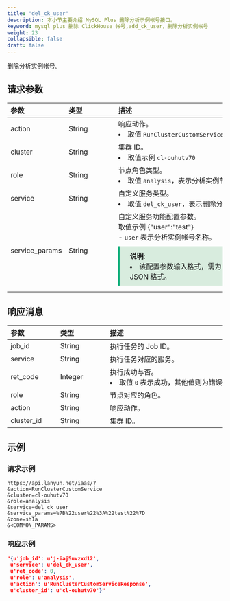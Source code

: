 ```yaml
---
title: "del_ck_user"
description: 本小节主要介绍 MySQL Plus 删除分析示例帐号接口。 
keyword: mysql plus 删除 ClickHouse 帐号,add_ck_user，删除分析实例帐号
weight: 23
collapsible: false
draft: false
---
```


删除分析实例帐号。

## 请求参数

|<span style="display:inline-block;width:100px">参数</span> |<span style="display:inline-block;width:100px">类型</span>|<span style="display:inline-block;width:380px">描述</span>|<span style="display:inline-block;width:100px">是否必选</span>|
| :--- | :--- | :--- | :--- |
| action        | String | 响应动作。<li>取值 `RunClusterCustomService`  | Yes      |
| cluster        | String | 集群 ID。<li>取值示例 `cl-ouhutv70`  | Yes      |
| role           | String | 节点角色类型。 <li>取值 `analysis`，表示分析实例节点角色类型。 | Yes      |
| service        | String | 自定义服务类型。<li>取值 `del_ck_user`，表示删除分析实例帐号服务。 | Yes      |
| service_params | String | 自定义服务功能配置参数。<br> 取值示例 {"user":"test"} <br>- `user` 表示分析实例帐号名称。<span style="display: block; background-color: #D8ECDE; padding: 10px 24px; margin: 10px 0; border-left: 3px solid #00a971;"><b>说明</b>: <li>该配置参数输入格式，需为 URL 编码 JSON 格式。</li></span>  | Yes |

## 响应消息

|<span style="display:inline-block;width:100px">参数</span> |<span style="display:inline-block;width:100px">类型</span>|<span style="display:inline-block;width:380px">描述</span>|
| :--- | :--- | :--- |
| job_id     | String  | 执行任务的 Job ID。                        |
| service    | String  | 执行任务对应的服务。                           |
| ret_code   | Integer | 执行成功与否。<li>取值 `0` 表示成功，其他值则为错误代码。 |
| role       | String  | 节点对应的角色。                               |
| action     | String  | 响应动作。                                     |
| cluster_id | String  | 集群 ID。                                      |

## 示例

### 请求示例

```url
https://api.lanyun.net/iaas/?
&action=RunClusterCustomService
&cluster=cl-ouhutv70
&role=analysis
&service=del_ck_user
&service_params=%7B%22user%22%3A%22test%22%7D
&zone=sh1a
&<COMMON_PARAMS>
```

### 响应示例

```json
"{u'job_id': u'j-iaj5uvzxd12',
 u'service': u'del_ck_user', 
 u'ret_code': 0, 
 u'role': u'analysis', 
 u'action': u'RunClusterCustomServiceResponse', 
 u'cluster_id': u'cl-ouhutv70'}"
```
